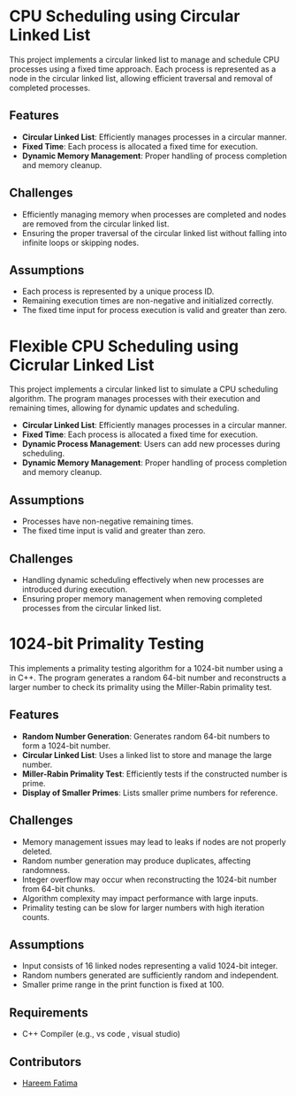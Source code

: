 # CPU Scheduling using Circular Linked List

This project implements a circular linked list to manage and schedule CPU processes using a fixed time approach. Each process is represented as a node in the circular linked list, allowing efficient traversal and removal of completed processes.

## Features

- **Circular Linked List**: Efficiently manages processes in a circular manner.
- **Fixed Time**: Each process is allocated a fixed time for execution.
- **Dynamic Memory Management**: Proper handling of process completion and memory cleanup.

## Challenges

- Efficiently managing memory when processes are completed and nodes are removed from the circular linked list.
- Ensuring the proper traversal of the circular linked list without falling into infinite loops or skipping nodes.

## Assumptions

- Each process is represented by a unique process ID.
- Remaining execution times are non-negative and initialized correctly.
- The fixed time input for process execution is valid and greater than zero.

# Flexible CPU Scheduling using Cicrular Linked List

This project implements a circular linked list to simulate a CPU scheduling algorithm. The program manages processes with their execution and remaining times, allowing for dynamic updates and scheduling.

- **Circular Linked List**: Efficiently manages processes in a circular manner.
- **Fixed Time**: Each process is allocated a fixed time for execution.
- **Dynamic Process Management**: Users can add new processes during scheduling.
- **Dynamic Memory Management**: Proper handling of process completion and memory cleanup.

## Assumptions

- Processes have non-negative remaining times.
- The fixed time input is valid and greater than zero.

## Challenges

- Handling dynamic scheduling effectively when new processes are introduced during execution.
- Ensuring proper memory management when removing completed processes from the circular linked list.
 
# 1024-bit Primality Testing 

This implements a primality testing algorithm for a 1024-bit number using a in C++. The program generates a random 64-bit number and reconstructs a larger number to check its primality using the Miller-Rabin primality test.

## Features

- **Random Number Generation**: Generates random 64-bit numbers to form a 1024-bit number.
- **Circular Linked List**: Uses a linked list to store and manage the large number.
- **Miller-Rabin Primality Test**: Efficiently tests if the constructed number is prime.
- **Display of Smaller Primes**: Lists smaller prime numbers for reference.

## Challenges

- Memory management issues may lead to leaks if nodes are not properly deleted.
- Random number generation may produce duplicates, affecting randomness.
- Integer overflow may occur when reconstructing the 1024-bit number from 64-bit chunks.
- Algorithm complexity may impact performance with large inputs.
- Primality testing can be slow for larger numbers with high iteration counts.

## Assumptions

- Input consists of 16 linked nodes representing a valid 1024-bit integer.
- Random numbers generated are sufficiently random and independent.
- Smaller prime range in the print function is fixed at 100.

## Requirements

- C++ Compiler (e.g., vs code , visual studio)

## Contributors
- [Hareem Fatima](https://github.com/HareemFatima5)

